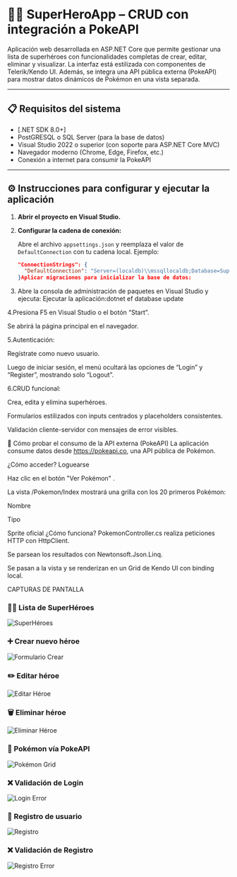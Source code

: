 ﻿# 🦸‍♂️ SuperHeroApp – CRUD con integración a PokeAPI

Aplicación web desarrollada en ASP.NET Core que permite gestionar una lista de superhéroes con funcionalidades completas de crear, editar, eliminar y visualizar. La interfaz está estilizada con componentes de Telerik/Kendo UI. Además, se integra una API pública externa (PokeAPI) para mostrar datos dinámicos de Pokémon en una vista separada.

---

## 📋 Requisitos del sistema

- [.NET SDK 8.0+]
- PostGRESQL o SQL Server (para la base de datos)
- Visual Studio 2022 o superior (con soporte para ASP.NET Core MVC)
- Navegador moderno (Chrome, Edge, Firefox, etc.)
- Conexión a internet para consumir la PokeAPI

---

## ⚙️ Instrucciones para configurar y ejecutar la aplicación

1. **Abrir el proyecto en Visual Studio.**

2. **Configurar la cadena de conexión:**

   Abre el archivo `appsettings.json` y reemplaza el valor de `DefaultConnection` con tu cadena local. Ejemplo:

   ```json
   "ConnectionStrings": {
     "DefaultConnection": "Server=(localdb)\\mssqllocaldb;Database=SuperHeroDb;Trusted_Connection=True;"
   }Aplicar migraciones para inicializar la base de datos:

3. Abre la consola de administración de paquetes en Visual Studio y ejecuta:
Ejecutar la aplicación:dotnet ef database update


4.Presiona F5 en Visual Studio o el botón “Start”.

Se abrirá la página principal en el navegador.

5.Autenticación:

Regístrate como nuevo usuario.

Luego de iniciar sesión, el menú ocultará las opciones de “Login” y “Register”, mostrando solo “Logout”.

6.CRUD funcional:

Crea, edita y elimina superhéroes.

Formularios estilizados con inputs centrados y placeholders consistentes.

Validación cliente-servidor con mensajes de error visibles.

🔗 Cómo probar el consumo de la API externa (PokeAPI)
La aplicación consume datos desde https://pokeapi.co, una API pública de Pokémon.

¿Cómo acceder?
Loguearse

Haz clic en el botón "Ver Pokémon" .

La vista /Pokemon/Index mostrará una grilla con los 20 primeros Pokémon:

Nombre

Tipo

Sprite oficial
¿Cómo funciona?
PokemonController.cs realiza peticiones HTTP con HttpClient.

Se parsean los resultados con Newtonsoft.Json.Linq.

Se pasan a la vista y se renderizan en un Grid de Kendo UI con binding local.

CAPTURAS DE PANTALLA
### 🦸‍♂️ Lista de SuperHéroes  
![SuperHéroes](screenshots/superheroes-list.PNG)

### ➕ Crear nuevo héroe  
![Formulario Crear](screenshots/Create-Hero.PNG)
### ✏️ Editar héroe  
![Editar Héroe](./screenshots/Edit.png)

### 🗑️ Eliminar héroe  
![Eliminar Héroe](./screenshots/Delete.png)

### 🐾 Pokémon vía PokeAPI  
![Pokémon Grid](./screenshots/pokemon-grid.png)

### ❌ Validación de Login  
![Login Error](./screenshots/login.png)

### 📝 Registro de usuario  
![Registro](./screenshots/register-form.png)

### ❌ Validación de Registro  
![Registro Error](./screenshots/register.png)



